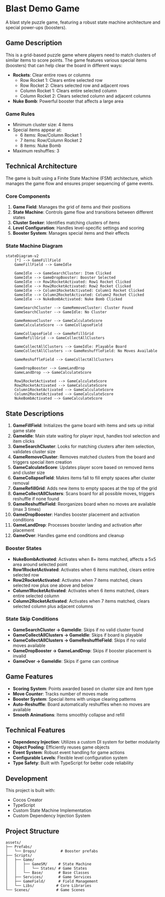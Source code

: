 # Blast Demo Game

A blast style puzzle game, featuring a robust state machine architecture and special power-ups (boosters).

## Game Description

This is a grid-based puzzle game where players need to match clusters of similar items to score points. The game features various special items (boosters) that can help clear the board in different ways:

- **Rockets**: Clear entire rows or columns
  - Row Rocket 1: Clears entire selected row
  - Row Rocket 2: Clears selected row and adjacent rows
  - Column Rocket 1: Clears entire selected column
  - Column Rocket 2: Clears selected column and adjacent columns
- **Nuke Bomb**: Powerful booster that affects a large area

### Game Rules
- Minimum cluster size: 4 items
- Special items appear at:
  - 6 items: Row/Column Rocket 1
  - 7 items: Row/Column Rocket 2
  - 8 items: Nuke Bomb
- Maximum reshuffles: 3

## Technical Architecture

The game is built using a Finite State Machine (FSM) architecture, which manages the game flow and ensures proper sequencing of game events.

### Core Components

1. **Game Field**: Manages the grid of items and their positions
2. **State Machine**: Controls game flow and transitions between different states
3. **Cluster Seeker**: Identifies matching clusters of items
4. **Level Configuration**: Handles level-specific settings and scoring
5. **Booster System**: Manages special items and their effects

### State Machine Diagram

```mermaid
stateDiagram-v2
    [*] --> GameFillField
    GameFillField --> GameIdle
    
    GameIdle --> GameSearchCluster: Item Clicked
    GameIdle --> GameDropBooster: Booster Selected
    GameIdle --> Row1RocketActivated: Row1 Rocket Clicked
    GameIdle --> Row2RocketActivated: Row2 Rocket Clicked
    GameIdle --> Column1RocketActivated: Column1 Rocket Clicked
    GameIdle --> Column2RocketActivated: Column2 Rocket Clicked
    GameIdle --> NukeBombActivated: Nuke Bomb Clicked
    
    GameSearchCluster --> GameRemoveCluster: Cluster Found
    GameSearchCluster --> GameIdle: No Cluster
    
    GameRemoveCluster --> GameCalculateScore
    GameCalculateScore --> GameCollapseField
    
    GameCollapseField --> GameRefillGrid
    GameRefillGrid --> GameCollectAllClusters
    
    GameCollectAllClusters --> GameIdle: Playable Board
    GameCollectAllClusters --> GameReshuffleField: No Moves Available
    
    GameReshuffleField --> GameCollectAllClusters
    
    GameDropBooster --> GameLandDrop
    GameLandDrop --> GameCalculateScore
    
    Row1RocketActivated --> GameCalculateScore
    Row2RocketActivated --> GameCalculateScore
    Column1RocketActivated --> GameCalculateScore
    Column2RocketActivated --> GameCalculateScore
    NukeBombActivated --> GameCalculateScore
```

## State Descriptions

1. **GameFillField**: Initializes the game board with items and sets up initial game state
2. **GameIdle**: Main state waiting for player input, handles tool selection and item clicks
3. **GameSearchCluster**: Looks for matching clusters after item selection, validates cluster size
4. **GameRemoveCluster**: Removes matched clusters from the board and triggers special item creation
5. **GameCalculateScore**: Updates player score based on removed items and cluster size
6. **GameCollapseField**: Makes items fall to fill empty spaces after cluster removal
7. **GameRefillGrid**: Adds new items to empty spaces at the top of the grid
8. **GameCollectAllClusters**: Scans board for all possible moves, triggers reshuffle if none found
9. **GameReshuffleField**: Reorganizes board when no moves are available (max 3 times)
10. **GameDropBooster**: Handles booster placement and activation conditions
11. **GameLandDrop**: Processes booster landing and activation after placement
12. **GameOver**: Handles game end conditions and cleanup

### Booster States
- **NukeBombActivated**: Activates when 8+ items matched, affects a 5x5 area around selected point
- **Row1RocketActivated**: Activates when 6 items matched, clears entire selected row
- **Row2RocketActivated**: Activates when 7 items matched, clears selected row plus one above and below
- **Column1RocketActivated**: Activates when 6 items matched, clears entire selected column
- **Column2RocketActivated**: Activates when 7 items matched, clears selected column plus adjacent columns

### State Skip Conditions
- **GameSearchCluster → GameIdle**: Skips if no valid cluster found
- **GameCollectAllClusters → GameIdle**: Skips if board is playable
- **GameCollectAllClusters → GameReshuffleField**: Skips if no valid moves available
- **GameDropBooster → GameLandDrop**: Skips if booster placement is invalid
- **GameOver → GameIdle**: Skips if game can continue

## Game Features

- **Scoring System**: Points awarded based on cluster size and item type
- **Move Counter**: Tracks number of moves made
- **Booster System**: Special items with unique clearing patterns
- **Auto-Reshuffle**: Board automatically reshuffles when no moves are available
- **Smooth Animations**: Items smoothly collapse and refill

## Technical Features

- **Dependency Injection**: Utilizes a custom DI system for better modularity
- **Object Pooling**: Efficiently reuses game objects
- **Event System**: Robust event handling for game actions
- **Configurable Levels**: Flexible level configuration system
- **Type Safety**: Built with TypeScript for better code reliability

## Development

This project is built with:
- Cocos Creator
- TypeScript
- Custom State Machine Implementation
- Custom Dependency Injection System

## Project Structure

```
assets/
├── Prefabs/
│   └── Drops/           # Booster prefabs
├── Scripts/
│   ├── Game/
│   │   ├── GameSM/     # State Machine
│   │   │   └── States/ # Game States
│   │   └── Base/       # Base Classes
│   ├── Services/       # Game Services
│   ├── GameField/      # Field Management
│   └── Libs/          # Core Libraries
└── Scenes/            # Game Scenes
